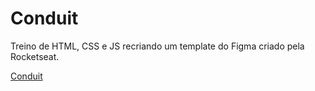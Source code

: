 # Conduit

Treino de HTML, CSS e JS recriando um template do Figma criado pela Rocketseat.

[Conduit](https://www.figma.com/file/BBSdcUaZP7MNcimQtYM6AP/Roadmap-Lucas-(Copy)?node-id=0%3A1)
